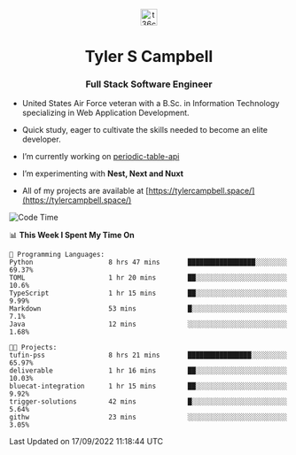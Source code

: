 <p align="center">
<a href="https://www.linkedin.com/in/t36campbell" target="blank"><img align="center" src="https://ik.imagekit.io/t36campbell/Portfolio/linkedin.png.original_m8bbGgPh6.png" alt="t36campbell" height="30" width="30" /></a>
</p>
<h1 align="center">Tyler S Campbell</h1>
<h3 align="center">Full Stack Software Engineer</h3>

* United States Air Force veteran with a B.Sc. in Information Technology specializing in Web Application Development. 

* Quick study, eager to cultivate the skills needed to become an elite developer.

* I’m currently working on [periodic-table-api](https://github.com/t36campbell/periodic-table-api)

* I’m experimenting with **Nest, Next and Nuxt**

* All of my projects are available at [https://tylercampbell.space/](https://tylercampbell.space/)

<!--START_SECTION:waka-->
![Code Time](http://img.shields.io/badge/Code%20Time-1%2C799%20hrs%2047%20mins-blue)

📊 **This Week I Spent My Time On** 

```text
💬 Programming Languages: 
Python                   8 hrs 47 mins       █████████████████░░░░░░░░   69.37% 
TOML                     1 hr 20 mins        ██░░░░░░░░░░░░░░░░░░░░░░░   10.6% 
TypeScript               1 hr 15 mins        ██░░░░░░░░░░░░░░░░░░░░░░░   9.99% 
Markdown                 53 mins             █░░░░░░░░░░░░░░░░░░░░░░░░   7.1% 
Java                     12 mins             ░░░░░░░░░░░░░░░░░░░░░░░░░   1.68%

🐱‍💻 Projects: 
tufin-pss                8 hrs 21 mins       ████████████████░░░░░░░░░   65.97% 
deliverable              1 hr 16 mins        ██░░░░░░░░░░░░░░░░░░░░░░░   10.03% 
bluecat-integration      1 hr 15 mins        ██░░░░░░░░░░░░░░░░░░░░░░░   9.92% 
trigger-solutions        42 mins             █░░░░░░░░░░░░░░░░░░░░░░░░   5.64% 
githw                    23 mins             ░░░░░░░░░░░░░░░░░░░░░░░░░   3.05%

```


 Last Updated on 17/09/2022 11:18:44 UTC
<!--END_SECTION:waka-->
